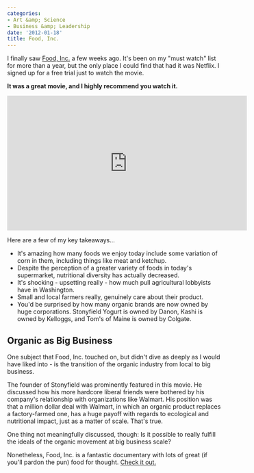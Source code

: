```yaml
---
categories:
- Art &amp; Science
- Business &amp; Leadership
date: '2012-01-18'
title: Food, Inc.
---
```


I finally saw <a href="http://www.foodincmovie.com/">Food, Inc.</a> a few weeks ago. It's been on my "must watch" list for more than a year, but the only place I could find that had it was Netflix. I signed up for a free trial just to watch the movie.

<strong>It was a great movie, and I highly recommend you watch it.</strong>

<iframe class="alignc" width="560" height="315" src="https://www.youtube.com/embed/5eKYyD14d_0" frameborder="0" allowfullscreen></iframe>

Here are a few of my key takeaways...
<!--more-->
<ul>
<li>It's amazing how many foods we enjoy today include some variation of corn in them, including things like meat and ketchup.</li>
<li>Despite the perception of a greater variety of foods in today's supermarket, nutritional diversity has actually decreased.</li>
<li>It's shocking - upsetting really - how much pull agricultural lobbyists have in Washington.</li>
<li>Small and local farmers really, genuinely care about their product.</li>
<li>You'd be surprised by how many organic brands are now owned by huge corporations. Stonyfield Yogurt is owned by Danon, Kashi is owned by Kelloggs, and Tom's of Maine is owned by Colgate.</li>
</ul>

<h2>Organic as Big Business</h2>

One subject that Food, Inc. touched on, but didn't dive as deeply as I would have liked into - is the transition of the organic industry from local to big business.

The founder of Stonyfield was prominently featured in this movie. He discussed how his more hardcore liberal friends were bothered by his company's relationship with organizations like Walmart. His position was that a million dollar deal with Walmart, in which an organic product replaces a factory-farmed one, has a huge payoff with regards to ecological and nutritional impact, just as a matter of scale. That's true.

One thing not meaningfully discussed, though: Is it possible to really fulfill the ideals of the organic movement at big business scale?

Nonetheless, Food, Inc. is a fantastic documentary with lots of great (if you'll pardon the pun) food for thought. <a href="http://www.foodincmovie.com/">Check it out.</a>